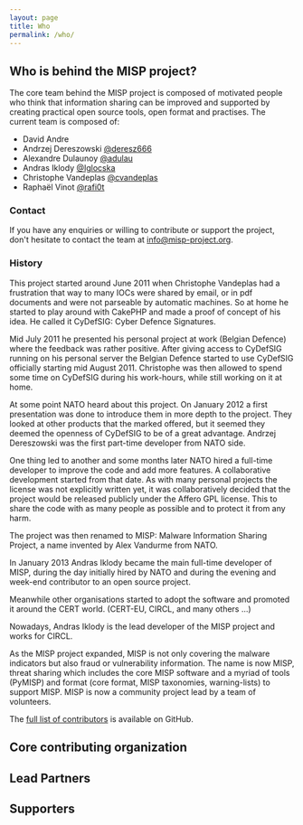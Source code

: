 ```yaml
---
layout: page
title: Who
permalink: /who/
---
```


## Who is behind the MISP project?

The core team behind the MISP project is composed of motivated people who think that information sharing can be improved and supported by creating
practical open source tools, open format and practises. The current team is composed of:

* David Andre
* Andrzej Dereszowski [@deresz666](https://twitter.com/deresz666)
* Alexandre Dulaunoy [@adulau](https://www.twitter.com/adulau)
* Andras Iklody [@Iglocska](https://twitter.com/Iglocska)
* Christophe Vandeplas [@cvandeplas](https://twitter.com/cvandeplas)
* Raphaël Vinot [@rafi0t](https://twitter.com/rafi0t)

### Contact

If you have any enquiries or willing to contribute or support the project, don't hesitate to contact the team at [info@misp-project.org](info@misp-project.org).

### History

This project started around June 2011 when Christophe Vandeplas had a frustration that way to many IOCs were shared by email, or in pdf documents and were not parseable by automatic machines. So at home he started to play around with CakePHP and made a proof of concept of his idea. He called it CyDefSIG: Cyber Defence Signatures.

Mid July 2011 he presented his personal project at work (Belgian Defence) where the feedback was rather positive. After giving access to CyDefSIG running on his personal server the Belgian Defence started to use CyDefSIG officially starting mid August 2011.
Christophe was then allowed to spend some time on CyDefSIG during his work-hours, while still working on it at home.

At some point NATO heard about this project. On January 2012 a first presentation was done to introduce them in more depth to the project. They looked at other products that the marked offered, but it seemed they deemed the openness of CyDefSIG to be of a great advantage. Andrzej Dereszowski was the first part-time developer from NATO side.

One thing led to another and some months later NATO hired a full-time developer to improve the code and add more features. A collaborative development started from that date.
As with many personal projects the license was not explicitly written yet, it was collaboratively decided that the project would be released publicly under the Affero GPL license. This to share the code with as many people as possible and to protect it from any harm.

The project was then renamed to MISP: Malware Information Sharing Project, a name invented by Alex Vandurme from NATO.

In January 2013 Andras Iklody became the main full-time developer of MISP, during the day initially hired by NATO and during the evening and week-end contributor to an open source project.

Meanwhile other organisations started to adopt the software and promoted it around the CERT world.  (CERT-EU, CIRCL, and many others ...)

Nowadays, Andras Iklody is the lead developer of the MISP project and works for CIRCL.

As the MISP project expanded, MISP is not only covering the malware indicators but also fraud or vulnerability information. The name is now MISP, threat sharing which includes the core MISP software and a myriad of tools (PyMISP) and format (core format, MISP taxonomies, warning-lists) to support MISP.  MISP is now a community project lead by a team of volunteers.

The [full list of contributors](https://github.com/MISP/MISP/blob/2.4/AUTHORS) is available on GitHub.

## Core contributing organization

## Lead Partners

## Supporters


